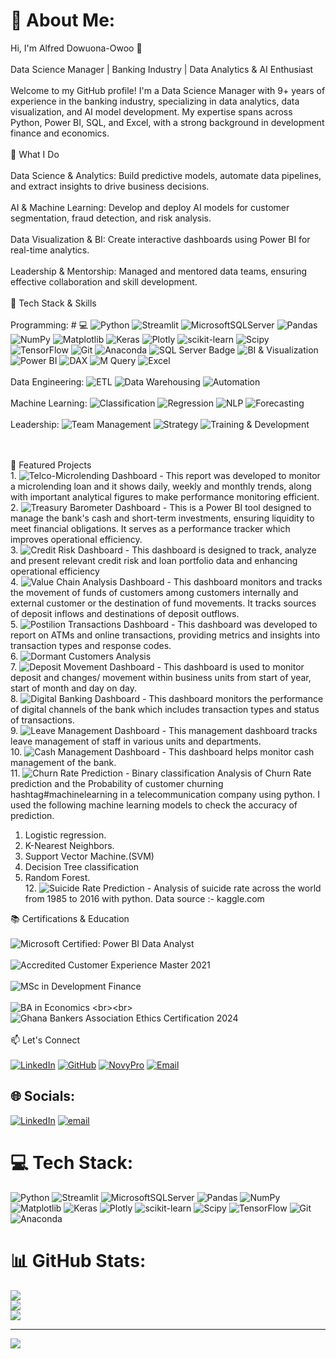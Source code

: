 # 💫 About Me:
Hi, I'm Alfred Dowuona-Owoo 👋<br><br>Data Science Manager | Banking Industry | Data Analytics & AI Enthusiast<br><br>Welcome to my GitHub profile! I'm a Data Science Manager with 9+ years of experience in the banking industry, specializing in data analytics, data visualization, and AI model development. My expertise spans across Python, Power BI, SQL, and Excel, with a strong background in development finance and economics.<br><br>🚀 What I Do<br><br>Data Science & Analytics: Build predictive models, automate data pipelines, and extract insights to drive business decisions.<br><br>AI & Machine Learning: Develop and deploy AI models for customer segmentation, fraud detection, and risk analysis.<br><br>Data Visualization & BI: Create interactive dashboards using Power BI for real-time analytics.<br><br>Leadership & Mentorship: Managed and mentored data teams, ensuring effective collaboration and skill development.<br><br>🔧 Tech Stack & Skills<br><br>Programming: # 💻
![Python](https://img.shields.io/badge/python-3670A0?style=for-the-badge&logo=python&logoColor=ffdd54) ![Streamlit](https://img.shields.io/badge/Streamlit-%23FE4B4B.svg?style=for-the-badge&logo=streamlit&logoColor=white) ![MicrosoftSQLServer](https://img.shields.io/badge/Microsoft%20SQL%20Server-CC2927?style=for-the-badge&logo=microsoft%20sql%20server&logoColor=white) ![Pandas](https://img.shields.io/badge/pandas-%23150458.svg?style=for-the-badge&logo=pandas&logoColor=white) ![NumPy](https://img.shields.io/badge/numpy-%23013243.svg?style=for-the-badge&logo=numpy&logoColor=white) ![Matplotlib](https://img.shields.io/badge/Matplotlib-%23ffffff.svg?style=for-the-badge&logo=Matplotlib&logoColor=black) ![Keras](https://img.shields.io/badge/Keras-%23D00000.svg?style=for-the-badge&logo=Keras&logoColor=white) ![Plotly](https://img.shields.io/badge/Plotly-%233F4F75.svg?style=for-the-badge&logo=plotly&logoColor=white) ![scikit-learn](https://img.shields.io/badge/scikit--learn-%23F7931E.svg?style=for-the-badge&logo=scikit-learn&logoColor=white) ![Scipy](https://img.shields.io/badge/SciPy-%230C55A5.svg?style=for-the-badge&logo=scipy&logoColor=%white) ![TensorFlow](https://img.shields.io/badge/TensorFlow-%23FF6F00.svg?style=for-the-badge&logo=TensorFlow&logoColor=white) ![Git](https://img.shields.io/badge/git-%23F05033.svg?style=for-the-badge&logo=git&logoColor=white) ![Anaconda](https://img.shields.io/badge/Anaconda-%2344A833.svg?style=for-the-badge&logo=anaconda&logoColor=white) ![SQL Server Badge](https://img.shields.io/badge/SQL_Server-CC2927?style=for-the-badge&logo=microsoftsqlserver&logoColor=white)
![BI & Visualization](https://img.shields.io/badge/BI_&_Visualization-217346?style=for-the-badge&logo=bar-chart&logoColor=white)
![Power BI](https://img.shields.io/badge/Power_BI-F2C811?style=for-the-badge&logo=powerbi&logoColor=black)
![DAX](https://img.shields.io/badge/DAX-0052CC?style=for-the-badge&logo=powerbi&logoColor=white)
![M Query](https://img.shields.io/badge/M_Query-008272?style=for-the-badge&logo=powerbi&logoColor=white)
![Excel](https://img.shields.io/badge/Excel-217346?style=for-the-badge&logo=microsoftexcel&logoColor=white)
<br><br>Data Engineering: ![ETL](https://img.shields.io/badge/ETL-FF6D00?style=for-the-badge&logo=database&logoColor=white)
![Data Warehousing](https://img.shields.io/badge/Data_Warehousing-0052CC?style=for-the-badge&logo=microsoftsqlserver&logoColor=white)
![Automation](https://img.shields.io/badge/Automation-34A853?style=for-the-badge&logo=robotframework&logoColor=white)
<br><br>Machine Learning: ![Classification](https://img.shields.io/badge/Classification-1E88E5?style=for-the-badge&logo=ai&logoColor=white)
![Regression](https://img.shields.io/badge/Regression-43A047?style=for-the-badge&logo=chart-line&logoColor=white)
![NLP](https://img.shields.io/badge/NLP-FF6F00?style=for-the-badge&logo=googletranslate&logoColor=white)
![Forecasting](https://img.shields.io/badge/Forecasting-673AB7?style=for-the-badge&logo=trending-up&logoColor=white)
<br><br>Leadership: ![Team Management](https://img.shields.io/badge/Team_Management-007ACC?style=for-the-badge&logo=people&logoColor=white)
![Strategy](https://img.shields.io/badge/Strategy-FF9800?style=for-the-badge&logo=target&logoColor=white)
![Training & Development](https://img.shields.io/badge/Training_&_Development-4CAF50?style=for-the-badge&logo=chalkboardteacher&logoColor=white)

<br><br>📂 Featured Projects<br>1. ![Telco-Microlending Dashboard](https://img.shields.io/badge/Telco--Microlending_Dashboard-0088CC?style=for-the-badge&logo=bar-chart&logoColor=white)  - This report was developed to monitor a microlending loan and it shows daily, weekly and monthly trends, along with important analytical figures to make performance monitoring efficient.<br>2. ![Treasury Barometer Dashboard](https://img.shields.io/badge/Treasury_Barometer_Dashboard-004B87?style=for-the-badge&logo=chart-bar&logoColor=white) - This is a Power BI tool designed to manage the bank's cash and short-term investments, ensuring liquidity to meet financial obligations. It serves as a performance tracker which improves operational efficiency.<br>3. ![Credit Risk Dashboard](https://img.shields.io/badge/Credit_Risk_Dashboard-B71C1C?style=for-the-badge&logo=shield-check&logoColor=white) - This dashboard is designed to track, analyze and present relevant credit risk and loan portfolio data and enhancing operational efficiency<br>4. ![Value Chain Analysis Dashboard](https://img.shields.io/badge/Value_Chain_Analysis_Dashboard-2E7D32?style=for-the-badge&logo=flowchart&logoColor=white) - This dashboard monitors and tracks the movement of funds of customers among customers internally and external customer or the destination of fund movements. It tracks sources of deposit inflows and destinations of deposit outflows.<br>5. ![Postilion Transactions Dashboard](https://img.shields.io/badge/Postilion_Transactions_Dashboard-0A66C2?style=for-the-badge&logo=credit-card&logoColor=white) - This dashboard was developed to report on ATMs and online transactions, providing metrics and insights into transaction types and response codes.<br>6. ![Dormant Customers Analysis](https://img.shields.io/badge/Dormant_Customers_Analysis-9E9E9E?style=for-the-badge&logo=user-slash&logoColor=white)
<br>7. ![Deposit Movement Dashboard](https://img.shields.io/badge/Deposit_Movement_Dashboard-2E7D32?style=for-the-badge&logo=money-bill-wave&logoColor=white) - This dashboard is used to monitor deposit and changes/ movement within business units from start of year, start of month and day on day.<br>8. ![Digital Banking Dashboard](https://img.shields.io/badge/Digital_Banking_Dashboard-1565C0?style=for-the-badge&logo=mobile-alt&logoColor=white) - This dashboard monitors the performance of digital channels of the bank which includes transaction types and status of transactions.<br>9. ![Leave Management Dashboard](https://img.shields.io/badge/Leave_Management_Dashboard-4CAF50?style=for-the-badge&logo=calendar-check&logoColor=white) - This management dashboard tracks leave management of staff in various units and departments.<br>10. ![Cash Management Dashboard](https://img.shields.io/badge/Cash_Management_Dashboard-FFD700?style=for-the-badge&logo=sack-dollar&logoColor=black) -  This dashboard helps monitor cash management of the bank.<br>11. ![Churn Rate Prediction](https://img.shields.io/badge/Churn_Rate_Prediction-FF5733?style=for-the-badge&logo=chart-line&logoColor=white) - Binary classification Analysis of Churn Rate prediction and the Probability of customer churning hashtag#machinelearning in a telecommunication company using python. I used the following machine learning models to check the accuracy of prediction.
1. Logistic regression.
2. K-Nearest Neighbors.
3. Support Vector Machine.(SVM)
4. Decision Tree classification 
5. Random Forest.
<br>12. ![Suicide Rate Prediction](https://img.shields.io/badge/Suicide_Rate_Prediction-8B0000?style=for-the-badge&logo=heartbeat&logoColor=white) - Analysis of suicide rate across the world from 1985 to 2016 with python. Data source :- kaggle.com <br>



📚 Certifications & Education<br><br>![Microsoft Certified: Power BI Data Analyst](https://img.shields.io/badge/Microsoft_Certified%3A_Power_BI_Data_Analyst-5E5E5E?style=for-the-badge&logo=verified&logoColor=white)
<br><br>![Accredited Customer Experience Master 2021](https://img.shields.io/badge/Accredited_Customer_Experience_Master_2021-FF6F00?style=for-the-badge&logo=handshake&logoColor=white) <br><br>![MSc in Development Finance](https://img.shields.io/badge/MSc_in_Development_Finance_(2017--2018)-002147?style=for-the-badge&logo=graduation-cap&logoColor=white) <br><br>![BA in Economics](https://img.shields.io/badge/BA_in_Economics_(University_of_Ghana)-002147?style=for-the-badge&logo=graduation-cap&logoColor=white) <br><br>![Ghana Bankers Association Ethics Certification 2024](https://img.shields.io/badge/Ghana_Bankers_Association_Ethics_Certification_2024-8B0000?style=for-the-badge&logo=balance-scale&logoColor=white)
<br><br>📫 Let's Connect<br><br> 
[![LinkedIn](https://img.shields.io/badge/LinkedIn-%230077B5.svg?logo=linkedin&logoColor=white)](https://www.linkedin.com/in/alfred-dowuona-owoo-23feb) 
[![GitHub](https://img.shields.io/badge/GitHub-%23181717.svg?logo=github&logoColor=white)](https://github.com/alfredDowuona-Owoo) 
[![NovyPro](https://img.shields.io/badge/NovyPro-%23008CBA.svg?logo=bar-chart&logoColor=white)](https://www.novypro.com/profile_projects/alfred-dowuona-owoo) 
[![Email](https://img.shields.io/badge/Email-D14836?logo=gmail&logoColor=white)](mailto:alfredowoo90@gmail.com)



## 🌐 Socials:
[![LinkedIn](https://img.shields.io/badge/LinkedIn-%230077B5.svg?logo=linkedin&logoColor=white)](https://linkedin.com/in/alfred-dowuona-owoo-23feb) [![email](https://img.shields.io/badge/Email-D14836?logo=gmail&logoColor=white)](mailto:alfredowoo90@gmail.com) 

# 💻 Tech Stack:
![Python](https://img.shields.io/badge/python-3670A0?style=for-the-badge&logo=python&logoColor=ffdd54) ![Streamlit](https://img.shields.io/badge/Streamlit-%23FE4B4B.svg?style=for-the-badge&logo=streamlit&logoColor=white) ![MicrosoftSQLServer](https://img.shields.io/badge/Microsoft%20SQL%20Server-CC2927?style=for-the-badge&logo=microsoft%20sql%20server&logoColor=white) ![Pandas](https://img.shields.io/badge/pandas-%23150458.svg?style=for-the-badge&logo=pandas&logoColor=white) ![NumPy](https://img.shields.io/badge/numpy-%23013243.svg?style=for-the-badge&logo=numpy&logoColor=white) ![Matplotlib](https://img.shields.io/badge/Matplotlib-%23ffffff.svg?style=for-the-badge&logo=Matplotlib&logoColor=black) ![Keras](https://img.shields.io/badge/Keras-%23D00000.svg?style=for-the-badge&logo=Keras&logoColor=white) ![Plotly](https://img.shields.io/badge/Plotly-%233F4F75.svg?style=for-the-badge&logo=plotly&logoColor=white) ![scikit-learn](https://img.shields.io/badge/scikit--learn-%23F7931E.svg?style=for-the-badge&logo=scikit-learn&logoColor=white) ![Scipy](https://img.shields.io/badge/SciPy-%230C55A5.svg?style=for-the-badge&logo=scipy&logoColor=%white) ![TensorFlow](https://img.shields.io/badge/TensorFlow-%23FF6F00.svg?style=for-the-badge&logo=TensorFlow&logoColor=white) ![Git](https://img.shields.io/badge/git-%23F05033.svg?style=for-the-badge&logo=git&logoColor=white) ![Anaconda](https://img.shields.io/badge/Anaconda-%2344A833.svg?style=for-the-badge&logo=anaconda&logoColor=white)
# 📊 GitHub Stats:
![](https://github-readme-stats.vercel.app/api?username=alfreddowuona-owoo&theme=merko&hide_border=false&include_all_commits=false&count_private=false)<br/>
![](https://nirzak-streak-stats.vercel.app/?user=alfreddowuona-owoo&theme=merko&hide_border=false)<br/>
![](https://github-readme-stats.vercel.app/api/top-langs/?username=alfreddowuona-owoo&theme=merko&hide_border=false&include_all_commits=false&count_private=false&layout=compact)

---
[![](https://visitcount.itsvg.in/api?id=alfreddowuona-owoo&icon=0&color=0)](https://visitcount.itsvg.in)

<!-- Proudly created with GPRM ( https://gprm.itsvg.in ) -->

<!---
alfredDowuona-Owoo/alfredDowuona-Owoo is a ✨ special ✨ repository because its `README.md` (this file) appears on your GitHub profile.
You can click the Preview link to take a look at your changes.
--->
